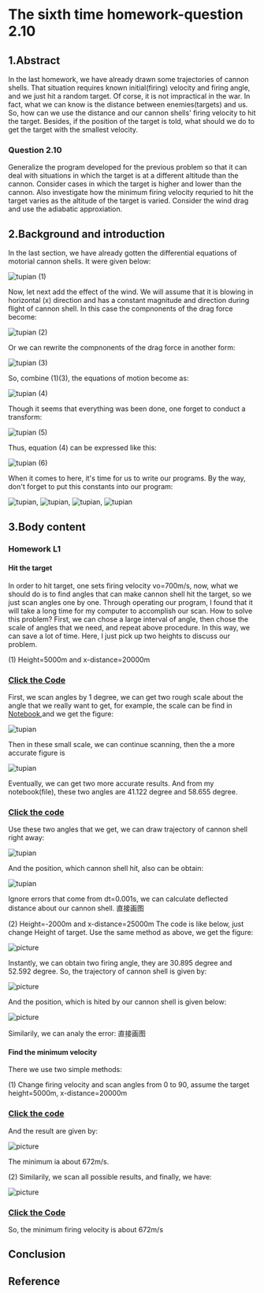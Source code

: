 # The sixth time homework-question 2.10
## 1.Abstract
In the last homework, we have already drawn some trajectories of cannon shells. That situation requires known initial(firing) velocity and firing angle, and we just hit a random target. Of corse, it is not impractical in the war. In fact, what we can know is the distance between enemies(targets) and us. So, how can we use the distance and our cannon shells' firing velocity to hit the target. Besides, if the position of the target is told, what should we do to get the target with the smallest velocity. 

### Question 2.10 
Generalize the program developed for the previous problem so that it can deal with situations in which the target is at a different altitude than the cannon. Consider cases in which the target is higher and lower than the cannon. Also investigate how the minimum firing velocity requried to hit the target varies as the altitude of the target is varied. Consider the wind drag and use the adiabatic approxiation.

## 2.Background and introduction
In the last section, we have already gotten the differential equations of motorial cannon shells. It were given below:

![tupian](https://github.com/TanMingjun/compuational_physics_N2014301020106/blob/master/shujubao/Ex_6/euqation/equation_1.png) (1)

Now, let next add the effect of the wind. We will assume that it is blowing in horizontal (x) direction and has a constant magnitude and direction during flight of cannon shell. In this case the compnonents of the drag force become:

![tupian](https://github.com/TanMingjun/compuational_physics_N2014301020106/blob/master/shujubao/Ex_6/euqation/equation_2.png) (2)

Or we can rewrite the compnonents of the drag force in another form:

![tupian](https://github.com/TanMingjun/compuational_physics_N2014301020106/blob/master/shujubao/Ex_6/euqation/equation_3.png) (3)

So, combine (1)(3), the equations of motion become as:

![tupian](https://github.com/TanMingjun/compuational_physics_N2014301020106/blob/master/shujubao/Ex_6/euqation/equation_4.png) (4)

Though it seems that everything was been done, one forget to conduct a transform:

![tupian](https://github.com/TanMingjun/compuational_physics_N2014301020106/blob/master/shujubao/Ex_6/euqation/equation_5.png) (5)

Thus, equation (4) can be expressed like this:

![tupian](https://github.com/TanMingjun/compuational_physics_N2014301020106/blob/master/shujubao/Ex_6/euqation/equation_6.png) (6)

When it comes to here, it's time for us to write our programs. By the way, don't forget to put this constants into our program:

![tupian](https://github.com/TanMingjun/compuational_physics_N2014301020106/blob/master/shujubao/Ex_6/euqation/equation_7.png), ![tupian](https://github.com/TanMingjun/compuational_physics_N2014301020106/blob/master/shujubao/Ex_6/euqation/equation_8.png), ![tupian](https://github.com/TanMingjun/compuational_physics_N2014301020106/blob/master/shujubao/Ex_6/euqation/equation_9.png), ![tupian](https://github.com/TanMingjun/compuational_physics_N2014301020106/blob/master/shujubao/Ex_6/euqation/equation_10.png)

## 3.Body content
### Homework L1
#### Hit the target
In order to hit target, one sets firing velocity vo=700m/s, now, what we should do is to find angles that can make cannon shell hit the target, so we just scan angles one by one. Through operating our program, I found that it will take a long time for my computer to accomplish our scan. How to solve this problem? First, we can chose a large interval of angle, then chose the scale of angles that we need, and repeat above procedure. In this way, we can save a lot of time. Here, I just pick up two heights to discuss our problem.

(1) Height=5000m and x-distance=20000m
### [Click the Code](https://github.com/TanMingjun/compuational_physics_N2014301020106/blob/master/shujubao/Ex_6/code/untitled6.py)
First, we scan angles by 1 degree, we can get two rough scale about the angle that we really want to get, for example, the scale can be find in [Notebook](https://github.com/TanMingjun/compuational_physics_N2014301020106/blob/master/shujubao/Ex_6/code/angle%20and%20maximum%20distance),and we get the figure:

![tupian](https://github.com/TanMingjun/compuational_physics_N2014301020106/blob/master/shujubao/Ex_6/figure/figure_1.png)

Then in these small scale, we can continue scanning, then the a more accurate figure is

![tupian](https://github.com/TanMingjun/compuational_physics_N2014301020106/blob/master/shujubao/Ex_6/figure/figure_2.png)

Eventually, we can get two more accurate results. And from my notebook(file), these two angles are 41.122 degree and 58.655 degree.

### [Click the code](https://github.com/TanMingjun/compuational_physics_N2014301020106/blob/master/shujubao/Ex_6/code/shiyong.py)

Use these two angles that we get, we can draw trajectory of cannon shell right away:

![tupian](https://github.com/TanMingjun/compuational_physics_N2014301020106/blob/master/shujubao/Ex_6/figure/figure_3.png)

And the position, which cannon shell hit, also can be obtain:

![tupian](https://github.com/TanMingjun/compuational_physics_N2014301020106/blob/master/shujubao/Ex_6/figure/figure_4.png)

Ignore errors that come from dt=0.001s, we can calculate deflected distance about our cannon shell.
直接画图

(2) Height=-2000m and x-distance=25000m
The code is like below, just change Height of target.
Use the same method as above, we get the figure:

![picture](https://github.com/TanMingjun/compuational_physics_N2014301020106/blob/master/shujubao/Ex_6/figure/figure_5.png)

Instantly, we can obtain two firing angle, they are 30.895 degree and 52.592 degree. So, the trajectory of cannon shell is given by:

![picture](https://github.com/TanMingjun/compuational_physics_N2014301020106/blob/master/shujubao/Ex_6/figure/figure_6.png)

And the position, which is hited by our cannon shell is given below:

![picture](https://github.com/TanMingjun/compuational_physics_N2014301020106/blob/master/shujubao/Ex_6/figure/figure_7.png)

Similarily, we can analy the error:
直接画图

#### Find the minimum velocity
There we use two simple methods:

(1) Change firing velocity and scan angles from 0 to 90, assume the target height=5000m, x-distance=20000m

### [Click the code](https://github.com/TanMingjun/compuational_physics_N2014301020106/blob/master/shujubao/Ex_6/code/%E9%80%BC%E8%BF%91%E6%B3%95.py)

And the result are given by:

![picture](https://github.com/TanMingjun/compuational_physics_N2014301020106/blob/master/shujubao/Ex_6/figure/figure_8.png)

The minimum ia about 672m/s.

(2) Similarily, we scan all possible results, and finally, we have:

![picture](https://github.com/TanMingjun/compuational_physics_N2014301020106/blob/master/shujubao/Ex_6/figure/figure_10.png)

### [Click the Code](https://github.com/TanMingjun/compuational_physics_N2014301020106/blob/master/shujubao/Ex_6/code/bijin2.py)

So, the minimum firing velocity is about 672m/s

## Conclusion

## Reference

















